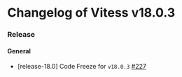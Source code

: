 # Changelog of Vitess v18.0.3

### Release 
#### General
 * [release-18.0] Code Freeze for `v18.0.3` [#227](https://github.com/frouioui/vitess/pull/227)

